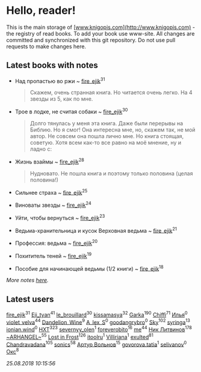 # Hello, reader!
This is the main storage of [www.knigopis.com](http://www.knigopis.com) - the registry of read books.
To add your book use www-site. All changes are committed and synchronized with this git repository.
Do not use pull requests to make changes here.


## Latest books with notes
* Над пропастью во ржи ~ [fire_ejik](users/329/32903202-vkontakte)<sup>31</sup>
    > Скажем, очень странная книга. Но читается очень легко. На 4 звезды из 5, как по мне.

* Трое в лодке, не считая собаки ~ [fire_ejik](users/329/32903202-vkontakte)<sup>30</sup>
    > Долго тянулась у меня эта книга. Даже были перерывы на Библию. Но я смог! Она интересна мне, но, скажем так, не мой автор. Не совсем она пошла лично мне. Но книга стоящая, советую. Хотя всем как-то все равно на моё мнение, ну и ладно с:

* Жизнь взаймы ~ [fire_ejik](users/329/32903202-vkontakte)<sup>28</sup>
    > Нудновато. Не пошла книга и поэтому только половина (целая половина!)

* Сильнее страха ~ [fire_ejik](users/329/32903202-vkontakte)<sup>25</sup>

* Виноваты звезды ~ [fire_ejik](users/329/32903202-vkontakte)<sup>24</sup>

* Уйти, чтобы вернуться ~ [fire_ejik](users/329/32903202-vkontakte)<sup>23</sup>

* Ведьма-хранительница и кусок Верховная ведьма ~ [fire_ejik](users/329/32903202-vkontakte)<sup>21</sup>

* Профессия: ведьма ~ [fire_ejik](users/329/32903202-vkontakte)<sup>20</sup>

* Похититель теней ~ [fire_ejik](users/329/32903202-vkontakte)<sup>19</sup>

* Пособие для начинающей ведьмы (1/2 книги) ~ [fire_ejik](users/329/32903202-vkontakte)<sup>18</sup>


_More notes [here](latest_books_with_notes.md)._


## Latest users
[fire_ejik](users/329/32903202-vkontakte)<sup>31</sup> 
[Eji_tyan](users/235/2352103981-twitter)<sup>41</sup> 
[le_brouillard](users/133/13330781-vkontakte)<sup>30</sup> 
[kissamasya](users/684/68439978-vkontakte)<sup>32</sup> 
[Garka](users/115/115753719718250012620-google)<sup>190</sup> 
[Chiffi](users/105/105831994080785626680-google)<sup>71</sup> 
[Илья](users/116/116129929397924954448-google)<sup>0</sup> 
[violet_velva](users/116/116961712580551399099-google)<sup>44</sup> 
[Dandelion_Wine](users/586/58602788-vkontakte)<sup>9</sup> 
[A_lex_S](users/104/104452088751111617579-google)<sup>0</sup> 
[goodangrybro](users/113/113297173414505455315-google)<sup>0</sup> 
[Sky](users/118/118049897850017649660-google)<sup>102</sup> 
[syringa](users/570/57062183-vkontakte)<sup>13</sup> 
[ionian.wind](users/144/144458-vkontakte)<sup>0</sup> 
[HXT](users/100/100002563462782-facebook)<sup>323</sup> 
[severnyy_olen](users/113/113571576628170899835-google)<sup>1</sup> 
[foreverobito](users/481/481937529-vkontakte)<sup>16</sup> 
[me](users/381/381417697-yandex)<sup>44</sup> 
[Ник Литвинов](users/241/241974816-vkontakte)<sup>178</sup> 
[~ARHANGEL~](users/642/64251996-vkontakte)<sup>55</sup> 
[Lost in Frost](users/103/103293621948650602575-google)<sup>126</sup> 
[itoolru](users/100/100001578234748-facebook)<sup>1</sup> 
[Villiriana](users/220/2204910936245631-facebook)<sup>1</sup> 
[exulted](users/100/100599204551896265722-google)<sup>81</sup> 
[Chandravadana](users/105/105866022348292919948-google)<sup>105</sup> 
[sonics](users/588/5880221-vkontakte)<sup>58</sup> 
[Артур Вольнов](users/225/225880893-vkontakte)<sup>15</sup> 
[govorova.tatia](users/500/500014724-vkontakte)<sup>1</sup> 
[selivanov](users/104/104491677658529528381-google)<sup>0</sup> 
[Окс](users/102/102536471289425216982-google)<sup>8</sup> 


_25.08.2018 10:15:56_
